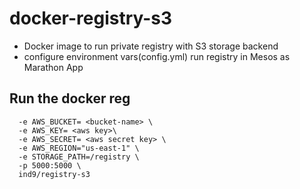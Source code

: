 # docker-registry-s3
* Docker image to run private registry with S3 storage backend
* configure environment vars(config.yml) run registry in Mesos as Marathon App



## Run the docker reg 

``` docker run \
  -e AWS_BUCKET= <bucket-name> \
  -e AWS_KEY= <aws key>\
  -e AWS_SECRET= <aws secret key> \
  -e AWS_REGION="us-east-1" \
  -e STORAGE_PATH=/registry \
  -p 5000:5000 \
  ind9/registry-s3
  ```